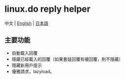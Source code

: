 # linux.do reply helper
中文 | [English](./README_en.md) | [日本語](./README_ja.md)

## 主要功能
- 自動載入回覆
- 隱藏已經載入的回覆（如果套娃回覆有被回覆，則不隱藏）
- 隱藏新用戶提示
- 優雅請求，lazyload。
